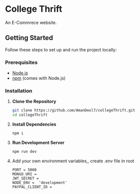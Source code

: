# College Thrift

 An E-Commrece website.

## Getting Started

Follow these steps to set up and run the project locally:

### Prerequisites

- [Node.js](https://nodejs.org/)
- [npm](https://www.npmjs.com/) (comes with Node.js)

### Installation

1. **Clone the Repository**

   ```bash
   git clone https://github.com/AmanDeol7/collegeThrift.git
   cd collegeThrift 

2. **Install Dependencies**

   ```bash
   npm i 
2. **Run Development Server**
   ```bash
   npm run dev 
3. Add your own environment variables,,  create .env file in root
    ```plain text
    PORT = 5000
   MONGO_URI = 
   JWT_SECRET = 
   NODE_ENV =  'development'
   PAYPAL_CLIENT_ID = 
   
   
